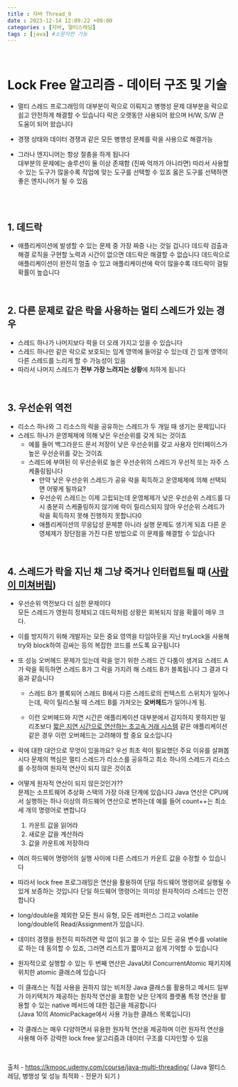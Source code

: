 ```yaml
---
title : 자바 Thread_9
date : 2023-12-14 12:09:22 +09:00
categories : [자바, 멀티스레딩]
tags : [java] #소문자만 가능
---
```


<br>

# Lock Free 알고리즘 - 데이터 구조 및 기술
- 멀티 스레드 프로그래밍의 대부분이 락으로 이뤄지고
병행성 문제 대부분을 락으로 쉽고 안전하게
해결할 수 있습니다 락은 오랫동안 사용되어 왔으며
H/W, S/W 큰 도움이 되어 왔습니다

- 경쟁 상태와 데이터 경쟁과 같은 모든 병행성 문제를 락을 사용으로 해결가능

- 그러나 엔지니어는 항상 절충을 하게 됩니다 <br> 
대부분의 문제에는 솔루션이 둘 이상 존재함 (진짜 억까가 아니라면)
따라서 사용할 수 있는 도구가 많을수록 작업에 맞는 도구를 선택할 수 있죠
옳은 도구를 선택하면 좋은 엔지니어가 될 수 있음

<br><br>

## 1. 데드락

- 애플리케이션에 발생할 수 있는 문제 중 가장 짜증 나는 것일 겁니다
데드락 검출과 해결 로직을 구현할 노력과 시간이 없으면 데드락은 해결할 수 없습니다
데드락으로 애플리케이션이 완전히 멈출 수 있고
애플리케이션에 락이 많을수록 데드락이 걸릴 확률이 높습니다

<br>

## 2. 다른 문제로 같은 락을 사용하는 멀티 스레드가 있는 경우

- 스레드 하나가 나머지보다 락을 더 오래 가지고 있을 수 있습니다
- 스레드 하나만 같은 락으로 보호되는 임계 영역에 들어갈 수 있는데
긴 임계 영역이 다른 스레드를 느리게 할 수 가능성이 있음
- 따라서 나머지 스레드가 **전부 가장 느려지는 상황**에 처하게 됩니다

<br>

## 3. 우선순위 역전
- 리소스 하나와 그 리소스의 락을 공유하는 스레드가 두 개일 때 생기는 문제입니다
- 스레드 하나가 운영체제에 의해 낮은 우선순위를 갖게 되는 것이죠
  - 예를 들어 백그라운드 문서 저장이 낮은 우선순위를 갖고 사용자 인터페이스가 높은 우선순위를 갖는 것이죠
  - 스레드에 부여된 이 우선순위로 높은 우선순위의 스레드가 우선적 또는 자주 스케줄링됩니다
    - 만약 낮은 우선순위 스레드가 공유 락을 획득하고 운영체제에 의해 선택되면 어떻게 될까요?
    - 우선순위 스레드는 이제 고립되는데 운영체제가 낮은 우선순위 스레드를 다시 충분히 스케줄링하지 않기에 락이 릴리스되지 않아 우선순위 스레드가 락을 획득하지 못해 진행하지 못합니다0
    - 애플리케이션의 무응답성 문제뿐 아니라 실행 문제도 생기게 되죠 다른 운영체제가 장단점을 가진 다른 방법으로 이 문제를 해결할 수 있습니다

<br>

## 4. 스레드가 락을 지닌 채 그냥 죽거나 인터럽트될 때 (<U>사람이 미쳐버림</U>)

- 우선순위 역전보다 더 심한 문제이다 <br>
모든 스레드가 영원히 정체되고 데드락처럼 상황은 회복되지 않을 확률이 매우 크다.

- 이를 방지하기 위해 개발자는 모든 중요 영역을 타임아웃을 지닌 tryLock을 사용해 try와 block하여 감싸는 등의 복잡한 코드를 쓰도록 요구됩니다

- 또 성능 오버헤드 문제가 있는데 락을 얻기 위한 스레드 간 다툼이 생겨요
스레드 A가 락을 획득하면 스레드 B가 그 락을 가지려 해 스레드 B가 블록됩니다 그 결과 다음과 같습니다
  
  - 스레드 B가 블록되어 스레드 B에서 다른 스레드로의 컨텍스트 스위치가 일어나는데, 락이 릴리스될 때 스레드 B를 가져오는 **오버헤드**가 일어나게 됨.

  - 이런 오버헤드와 지연 시간은 애플리케이션 대부분에서 감지하지 못하지만 밀리초보다 <U>짧은 지연 시간으로 연산하는 초고속 거래 시스템</U> 같은 애플리케이션 같은 경우 이런 오버헤드는 고려해야 할 중요 요소입니다

- 락에 대한 대안으로 무엇이 있을까요?
우선 최초 락이 필요했던 주요 이유를 살펴봅시다
문제의 핵심은 멀티 스레드가 리소스를 공유하고 최소 하나의 스레드가 리소스를 수정하여 원자적 연산이 되지 않은 것이죠
- 어떻게 원자적 연산이 되지 않은것인가?? <br>
문제는 소프트웨어 추상화 스택의 가장 아래 단계에 있습니다
Java 연산은 CPU에서 실행하는 하나 이상의
하드웨어 연산으로 변하는데 예를 들어
count++는 최소 세 개의 명령어로 변합니다
  1. 카운트 값을 읽어라
  2. 새로운 값을 계산하라 
  3. 값을 카운트에 저장하라 <br>
   
- 여러 하드웨어 명령어의 실행 사이에
다른 스레드가 카운트 값을 수정할 수 있습니다

- 따라서 lock free 프로그래밍은 연산을 활용하여
단일 하드웨어 명령어로 실행될 수 있게 보증하는 것입니다
단일 하드웨어 명령어는 의미상 원자적이라 스레드는 안전합니다

- long/double을 제외한 모든 원시 유형, 모든 레퍼런스 그리고 volatile long/double의 Read/Assignment가 있습니다.
- 데이터 경쟁을 완전히 피하려면 락 없이
읽고 쓸 수 있는 모든 공유 변수를 volatile로 하는 데
동의할 수 있죠, 그러면 리스트가 짧아지고 쉽게 기억할 수 있습니다
- 원자적으로 실행할 수 있는 두 번째 연산은 JavaUtil
ConcurrentAtomic 패키지에 위치한 atomic 클래스에 있습니다
- 이 클래스는 직접 사용을 권하지 않는 비저장 Java 클래스를 활용하고 메서드 일부가 아키텍처가 제공하는
원자적 연산을 포함한 낮은 단계의 플랫폼 특정 연산을 활용할 수 있는 native 메서드에 대한 접근을 제공합니다 <br>
(Java 10의 AtomicPackage에서 사용 가능한 클래스 목록입니다)
- 각 클래스는 매우 다양하면서 유용한 원자적 연산을
제공하며 이런 원자적 연산을 사용해
아주 강력한 lock free 알고리즘과 데이터 구조를 디자인할 수 있음

<br>

출처 - https://kmooc.udemy.com/course/java-multi-threading/ 
(Java 멀티스레딩, 병행성 및 성능 최적화 - 전문가 되기
)